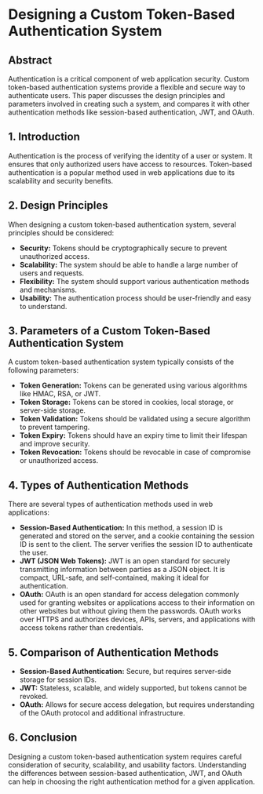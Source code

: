 # Designing a Custom Token-Based Authentication System

## Abstract
Authentication is a critical component of web application security. Custom token-based authentication systems provide a flexible and secure way to authenticate users. This paper discusses the design principles and parameters involved in creating such a system, and compares it with other authentication methods like session-based authentication, JWT, and OAuth.

## 1. Introduction
Authentication is the process of verifying the identity of a user or system. It ensures that only authorized users have access to resources. Token-based authentication is a popular method used in web applications due to its scalability and security benefits.

## 2. Design Principles
When designing a custom token-based authentication system, several principles should be considered:

- **Security:** Tokens should be cryptographically secure to prevent unauthorized access.
- **Scalability:** The system should be able to handle a large number of users and requests.
- **Flexibility:** The system should support various authentication methods and mechanisms.
- **Usability:** The authentication process should be user-friendly and easy to understand.

## 3. Parameters of a Custom Token-Based Authentication System
A custom token-based authentication system typically consists of the following parameters:

- **Token Generation:** Tokens can be generated using various algorithms like HMAC, RSA, or JWT.
- **Token Storage:** Tokens can be stored in cookies, local storage, or server-side storage.
- **Token Validation:** Tokens should be validated using a secure algorithm to prevent tampering.
- **Token Expiry:** Tokens should have an expiry time to limit their lifespan and improve security.
- **Token Revocation:** Tokens should be revocable in case of compromise or unauthorized access.

## 4. Types of Authentication Methods
There are several types of authentication methods used in web applications:

- **Session-Based Authentication:** In this method, a session ID is generated and stored on the server, and a cookie containing the session ID is sent to the client. The server verifies the session ID to authenticate the user.
- **JWT (JSON Web Tokens):** JWT is an open standard for securely transmitting information between parties as a JSON object. It is compact, URL-safe, and self-contained, making it ideal for authentication.
- **OAuth:** OAuth is an open standard for access delegation commonly used for granting websites or applications access to their information on other websites but without giving them the passwords. OAuth works over HTTPS and authorizes devices, APIs, servers, and applications with access tokens rather than credentials.

## 5. Comparison of Authentication Methods
- **Session-Based Authentication:** Secure, but requires server-side storage for session IDs.
- **JWT:** Stateless, scalable, and widely supported, but tokens cannot be revoked.
- **OAuth:** Allows for secure access delegation, but requires understanding of the OAuth protocol and additional infrastructure.

## 6. Conclusion
Designing a custom token-based authentication system requires careful consideration of security, scalability, and usability factors. Understanding the differences between session-based authentication, JWT, and OAuth can help in choosing the right authentication method for a given application.
